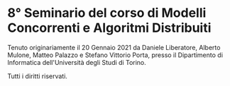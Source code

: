 # 8° Seminario del corso di Modelli Concorrenti e Algoritmi Distribuiti

Tenuto originariamente il 20 Gennaio 2021 da Daniele Liberatore, Alberto Mulone, Matteo Palazzo e Stefano Vittorio Porta, presso il Dipartimento di Informatica dell'Università degli Studi di Torino.

Tutti i diritti riservati.
